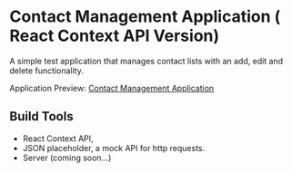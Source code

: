 # Contact Management Application ( React Context API Version)

A simple test application that manages contact lists with an add, edit and delete functionality.

Application Preview: [Contact Management Application](https://elnobun.github.io/contact-management-app)

## Build Tools

- React Context API,
- JSON placeholder, a mock API for http requests.
- Server (coming soon...)
